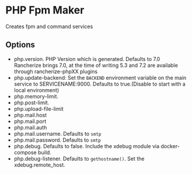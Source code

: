 # PHP Fpm Maker
Creates fpm and command services

## Options
- php.version. PHP Version which is generated. Defaults to 7.0  
  Rancherize brings 7.0, at the time of writing 5.3 and 7.2 are available through rancherize-phpXX plugins
- php.update-backend: Set the `BACKEND` environment variable on the main service to SERVICENAME:9000. Defaults to true.(Disable to start with a local environment)
- php.memory-limit.
- php.post-limit.
- php.upload-file-limit
- php.mail.host
- php.mail.port
- php.mail.auth
- php.mail.username. Defaults to `smtp`
- php.mail.password. Defaults to `smtp`
- php.debug. Defaults to false. Include the xdebug module via docker-compose build.
- php.debug-listener. Defaults to `gethostname()`. Set the xdebug.remote_host.
